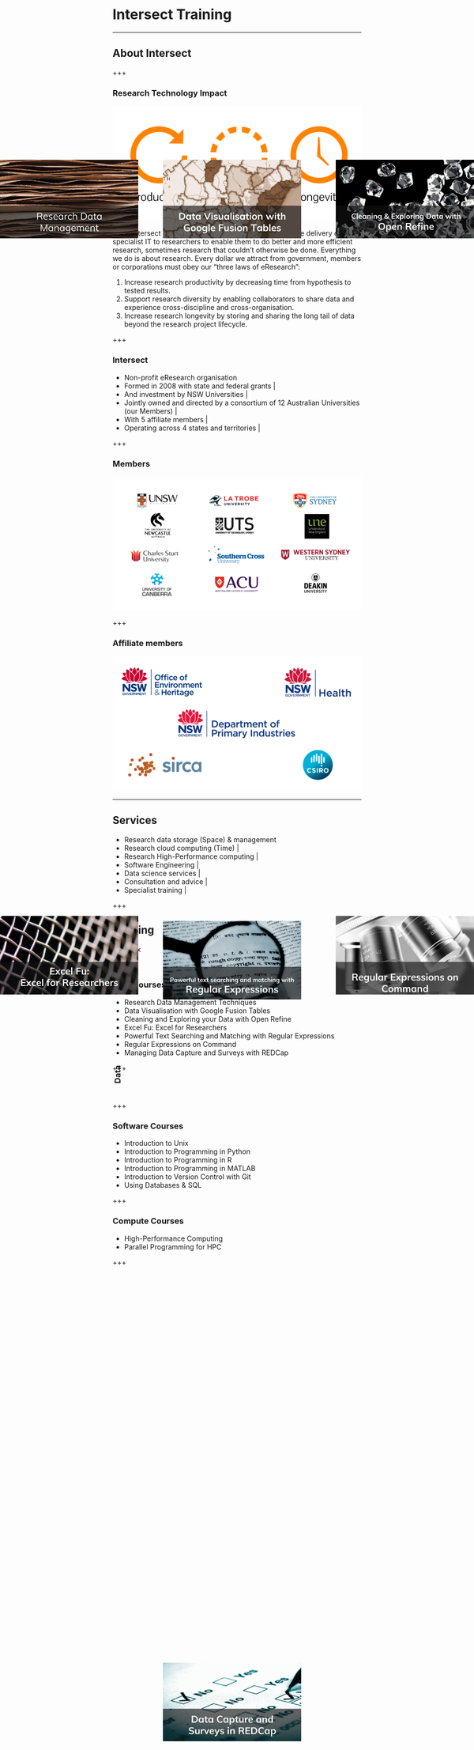 # Intersect Training

---

## About Intersect

+++

### Research Technology Impact

![research_technology_impact](assets/research_technology_impact.png)

Note:
Intersect is an eResearch company. eResearch is the delivery of specialist IT to researchers to enable them to do better and more efficient research, sometimes research that couldn’t otherwise be done.  Everything we do is about research. Every dollar we attract from government, members or corporations must obey our “three laws of eResearch”:
1. Increase research productivity by decreasing time from hypothesis to tested results. 
1. Support research diversity by enabling collaborators to share data and experience cross-discipline and cross-organisation. 
1. Increase research longevity by storing and sharing the long tail of data beyond the research project lifecycle. 

+++

### Intersect

- Non-profit eResearch organisation
- Formed in 2008 with state and federal grants |
- And investment by NSW Universities |
- Jointly owned and directed by a consortium of 12 Australian Universities (our Members) |
- With 5 affiliate members |
- Operating across 4 states and territories |

+++

### Members

![members](assets/members.png)

+++

### Affiliate members

![affiliates](assets/affiliates.png)

---

## Services

- Research data storage (Space) & management
- Research cloud computing (Time) |
- Research High-Performance computing |
- Software Engineering |
- Data science services |
- Consultation and advice |
- Specialist training |

+++

## Training

![matrix](assets/matrix.png) <!-- .element: class="fragment" -->

+++

### Data Courses

<ul>
<li>Research Data Management Techniques</li>
<li>Data Visualisation with Google Fusion Tables</li>
<li>Cleaning and Exploring your Data with Open Refine</li>
<li>Excel Fu: Excel for Researchers</li>
<li>Powerful Text Searching and Matching with Regular Expressions</li>
<li>Regular Expressions on Command</li>
<li>Managing Data Capture and Surveys with REDCap</li>
</ul>

+++
<h3 style="transform: rotate(-90deg); transform-origin: left top 0">Data</h3>

<img src="rdmt/rdmt_tile.jpg" alt="rdmt" style="position: fixed; left: 0%; top: 10%" width="280"/><!-- .element: class="fragment" -->
<img src="gft/gft_tile.jpg" alt="gft" style="position: fixed; left: 50%; top: 10%; margin-left: -150px" width="280"/><!-- .element: class="fragment" -->
<img src="or/or_tile.jpg" alt="or" style="position: fixed; right: 0%; top: 10%" width="280"/><!-- .element: class="fragment" -->
<img src="excel/excel_tile.jpg" alt="excel" style="position: fixed; left: 0%; top: 50%; margin-top: -70px" width="280"/><!-- .element: class="fragment" -->
<a href="?p=re"><img src="re/re_tile.jpg" alt="re" style="position: fixed; left: 50%; top: 50%; margin-top: -60px; margin-left: -150px" width="280"/></a><!-- .element: class="fragment" -->
<img src="reoc/reoc_tile.jpg" alt="reoc" style="position: fixed; right: 0%; top: 50%; margin-top: -70px" width="280"/><!-- .element: class="fragment" -->
<img src="redcap/redcap_tile.jpg" alt="redcap" style="position: fixed; left: 50%; bottom: 10%; margin-left: -150px" width="280"/><!-- .element: class="fragment" -->

+++

### Software Courses

<ul>
	<li>Introduction to Unix</li>
	<li>Introduction to Programming in Python</li>
	<li>Introduction to Programming in R</li>
	<li>Introduction to Programming in MATLAB</li>
	<li>Introduction to Version Control with Git</li>
	<li>Using Databases & SQL</li>
</ul>

+++

### Compute Courses

<ul>
	<li>High-Performance Computing</li>
	<li>Parallel Programming for HPC</li>
</ul>

+++	

